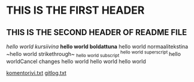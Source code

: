 # THIS IS THE FIRST HEADER
## THIS IS THE SECOND HEADER OF README FILE
*hello world kursiivina*
**hello world boldattuna**
hello world normaalitekstina
~hello world strikethrough~
<sub>hello world subscript </sub> 
<sup>hello world superscript </sup>
hello worldCancel changes
hello world
hello world
hello world


[komentorivi.txt](https://github.com/platipus82/ot-harjoitustyo/blob/main/laskarit/viikko1/komentorivi.txt)
[gitlog.txt](https://github.com/platipus82/ot-harjoitustyo/blob/main/laskarit/viikko1/gitlog.txt)
